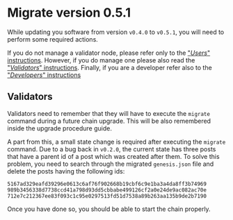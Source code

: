 # Migrate version 0.5.1
While updating you software from version `v0.4.0` to `v0.5.1`, you will need to perform some required actions. 

If you do not manage a validator node, please refer only to the ["*Users*" instructions](#users). However, if you do manage one please also read the ["*Validators*" instructions](#validators). Finally, if you are a developer refer also to the ["*Developers*" instructions](#developers)

## Validators
Validators need to remember that they will have to execute the `migrate` command during a future chain upgrade. This will be also remembered inside the upgrade procedure guide. 

A part from this, a small state change is required after executing the `migrate` command. Due to a bug back in `v0.2.0`, the current state has three posts that have a parent id of a post which was created after them. To solve this problem, you need to search through the migrated `genesis.json` file and delete the posts having the following ids: 

```
5167ad329eafd39296e0613c6af76f902668b19cbf6c9e1ba3a4da8ff3b74969
989b3456338d7738ccd41a798d93dd5cbbabe499126cf2a0e24de9ac082ac70e
712e7c212367ee83f093c1c95e0297513fd51d7538a89b263aa135b9de2b7190
``` 

Once you have done so, you should be able to start the chain properly. 
